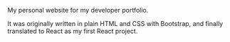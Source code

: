 My personal website for my developer portfolio.

It was originally written in plain HTML and CSS with Bootstrap, and finally translated to React as my first React project.
